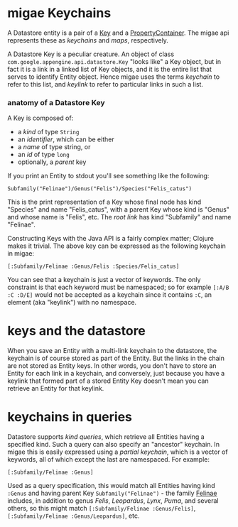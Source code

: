 # migae Keychains

A Datastore entity is a pair of a
[Key](https://cloud.google.com/appengine/docs/java/javadoc/com/google/appengine/api/datastore/Key)
and a
[PropertyContainer](https://cloud.google.com/appengine/docs/java/javadoc/com/google/appengine/api/datastore/PropertyContainer).
The migae api represents these as _keychains_ and _maps_,
respectively.

A Datastore Key is a peculiar creature.  An object of class
`com.google.appengine.api.datastore.Key` "looks like" a Key object,
but in fact it is a link in a linked list of Key objects, and it is
the entire list that serves to identify Entity object.  Hence migae
uses the terms _keychain_ to refer to this list, and _keylink_ to
refer to particular links in such a list.

### anatomy of a Datastore Key

A Key is composed of:

* a _kind_ of type `String`
* an _identifier_, which can be either
 * a _name_ of type string, or
 * an _id_ of type `long`
* optionally, a _parent_ key

If you print an Entity to stdout you'll see something like the following:

```
Subfamily("Felinae")/Genus("Felis")/Species("Felis_catus")
```

This is the print representation of a Key whose final node has kind
"Species" and name "Felis\_catus", with a parent Key whose kind
is "Genus" and whose name is "Felis", etc.  The _root link_ has kind
"Subfamily" and name "Felinae".

Constructing Keys with the Java API is a fairly complex matter;
Clojure makes it trivial.  The above key can be expressed as the
following keychain in migae:

```
[:Subfamily/Felinae :Genus/Felis :Species/Felis_catus]
```

You can see that a keychain is just a vector of keywords.  The only
constraint is that each keyword must be namespaced; so for example
`[:A/B :C :D/E]` would not be accepted as a keychain since it contains `:C`,
an element (aka "keylink") with no namespace.

# keys and the datastore

When you save an Entity with a multi-link keychain to the datastore,
the keychain is of course stored as part of the Entity.  But the links
in the chain are not stored as Entity keys.  In other words, you don't
have to store an Entity for each link in a keychain, and conversely,
just because you have a keylink that formed part of a stored Entity
Key doesn't mean you can retrieve an Entity for that keylink.

# keychains in queries

Datastore supports _kind queries_, which retrieve all Entities having
a specified kind.  Such a query can also specify an "ancestor"
keychain.  In migae this is easily expressed using a _partial
keychain_, which is a vector of keywords, all of which except the last
are namespaced.  For example:

```
[:Subfamily/Felinae :Genus]
```

Used as a query specification, this would match all Entities having
kind `:Genus` and having parent Key `Subfamily("Felinae")` - the
family [Felinae](https://en.wikipedia.org/wiki/Felinae) includes, in
addition to genus _Felis_, _Leopardus_, _Lynx_, _Puma_, and several
others, so this might match `[:Subfamily/Felinae :Genus/Felis]`,
`[:Subfamily/Felinae :Genus/Leopardus]`, etc.
